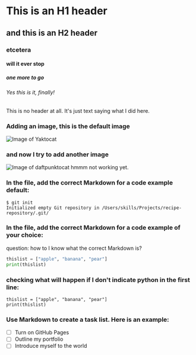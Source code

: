 # This is an H1 header
## and this is an H2 header
### etcetera
#### will it ever stop
##### one more to go
###### Yes this is it, finally!
This is no header at all. It's just text saying what I did here. 

### Adding an image, this is the default image
![Image of Yaktocat](https://octodex.github.com/images/yaktocat.png)

### and now I try to add another image
![Image of daftpunktocat](https://octodex.github.com/daftpunktocat-guy/)
hmmm not working yet. 

### In the file, add the correct Markdown for a code example default: 
```
$ git init
Initialized empty Git repository in /Users/skills/Projects/recipe-repository/.git/
```

### In the file, add the correct Markdown for a code example of your choice:
question: how to I know what the correct Markdown is? 
``` python
thislist = ["apple", "banana", "pear"]
print(thislist)
```

### checking what will happen if I don't indicate python in the first line: 
```
thislist = ["apple", "banana", "pear"]
print(thislist)
```

### Use Markdown to create a task list. Here is an example:
- [ ] Turn on GitHub Pages
- [ ] Outline my portfolio
- [ ] Introduce myself to the world
